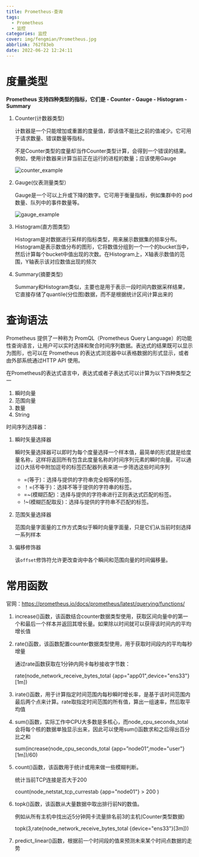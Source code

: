 ```yaml
---
title: Prometheus-查询
tags:
  - Prometheus
  - 监控
categories: 监控
cover: img/fengmian/Prometheus.jpg
abbrlink: 762f83eb
date: 2022-06-22 12:24:11
---
```

# 度量类型

**Prometheus 支持四种类型的指标，它们是 - Counter - Gauge - Histogram - Summary**

1. Counter(计数器类型)

   计数器是一个只能增加或重置的度量值，即该值不能比之前的值减少。它可用于请求数量、错误数量等指标。

   不是Counter类型的度量却当作Counter类型计算，会得到一个错误的结果。例如，使用计数器来计算当前正在运行的进程的数量；应该使用Gauge

   ![counter_example](counter_example.png)


2. Gauge(仪表测量类型）

   Gauge是一个可以上升或下降的数字。它可用于衡量指标，例如集群中的 pod 数量、队列中的事件数量等。

   ![gauge_example](gauge_example.png)

3. Histogram(直方图类型)

   Histogram是对数据进行采样的指标类型，用来展示数据集的频率分布。Histogram是表示数值分布的图形，它将数值分组到一个一个的bucket当中，然后计算每个bucket中值出现的次数。在Histogram上，X轴表示数值的范围，Y轴表示该对应数值出现的频次

4. Summary(摘要类型)

   Summary和Histogram类似，主要也是用于表示一段时间内数据采样结果，它直接存储了quantile(分位图)数据，而不是根据统计区间计算出来的



# 查询语法

Prometheus 提供了一种称为 PromQL（Prometheus Query Language）的功能性查询语言，让用户可以实时选择和聚合时间序列数据。表达式的结果既可以显示为图形，也可以在 Prometheus 的表达式浏览器中以表格数据的形式显示，或者由外部系统通过HTTP API 使用。

在Prometheus的表达式语言中，表达式或者子表达式可以计算为以下四种类型之一

1. 瞬时向量
2. 范围向量
3. 数量
4. String

时间序列选择器：

1. 瞬时矢量选择器

   瞬时矢量选择器可以即时为每个度量选择一个样本值，最简单的形式就是给度量名称，这样将返回所有包含此度量名称的时间序列元素的瞬时向量。可以通过{}大括号中附加逗号的标签匹配器列表来进一步筛选这些时间序列

   - =(等于)：选择与提供的字符串完全相等的标签。
   - ！=(不等于)：选择不等于提供的字符串的标签。
   - =~(模糊匹配)：选择与提供的字符串进行正则表达式匹配的标签。
   - !~(模糊匹配取反)：选择与提供的字符串不匹配的标签。

2. 范围矢量选择器

   范围向量字面量的工作方式类似于瞬时向量字面量，只是它们从当前时刻选择一系列样本

3. 偏移修饰器

   该`offset`修饰符允许更改查询中各个瞬间和范围向量的时间偏移量。

# 常用函数

官网：https://prometheus.io/docs/prometheus/latest/querying/functions/

1. increase()函数，该函数结合counter数据类型使用，获取区间向量中的第一个和最后一个样本并返回其增长量。如果除以时间就可以获得该时间内的平均增长值

2. rate()函数，该函数配置counter数据类型使用，用于获取时间段内的平均每秒增量

   通过rate函数获取在1分钟内网卡每秒接收字节数：

   rate(node_network_receive_bytes_total {app="app01",device="ens33"}[1m])

3. irate()函数，用于计算指定时间范围内每秒瞬时增长率，是基于该时间范围内最后两个点来计算。rate取指定时间范围的所有值，算出一组速率，然后取平均值

4. sum()函数，实际工作中CPU大多数是多核心，而node_cpu_seconds_total会将每个核的数据单独显示出来，因此可以使用sum()函数求和之后得出百分比之和

   sum(increase(node_cpu_seconds_total {app=”node01“,mode="user"}[1m])/60)

5. count()函数，该函数用于统计或用来做一些模糊判断。

   统计当前TCP连接是否大于200

   count(node_netstat_tcp_currestab {app="node01"} > 200 )

6. topk()函数，该函数从大量数据中取出排行前N的数值。

   例如从所有主机中找出近5分钟网卡流量排名前3的主机(Counter类型数据)

   topk(3,rate(node_network_receive_bytes_total {device="ens33"}[3m]))

7. predict_linear()函数，根据前一个时间段的值来预测未来某个时间点数据的走势
